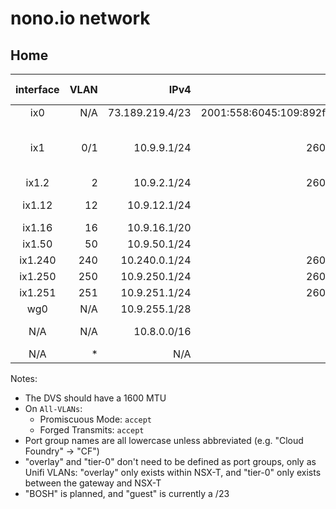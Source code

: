 # nono.io network

## Home

| interface | VLAN |            IPv4 |                                      IPv6 | Description    | Port Group / Unifi VLAN |
|:---------:|-----:|----------------:|------------------------------------------:|----------------|-------------------------|
| ix0       |  N/A | 73.189.219.4/23 | 2001:558:6045:109:892f:2df3:15e3:3184/128 | Comcast        |                         |
| ix1       |  0/1 |     10.9.9.1/24 |                   2601:646:0100:69f0::/64 | Main           | VM Network / nono / Management Network |
| ix1.2     |    2 |     10.9.2.1/24 |                   2601:646:0100:69f3::/64 | Guest          | guest                   |
| ix1.12    |   12 |    10.9.12.1/24 |                                       N/A | NSX Overlay    | overlay                 |
| ix1.16    |   16 |    10.9.16.1/20 |                                       N/A | BOSH           | BOSH                    |
| ix1.50    |   50 |    10.9.50.1/24 |                                       N/A | NSX Tier-0     | tier-0                  |
| ix1.240   |  240 |   10.240.0.1/24 |                   2601:646:0100:69f2::/64 | k8s            | k8s                     |
| ix1.250   |  250 |   10.9.250.1/24 |                   2601:646:0100:69f5::/64 | CF             | CF                      |
| ix1.251   |  251 |   10.9.251.1/24 |                   2601:646:0100:69f6::/64 | TAS            | TAS                     |
| wg0       |  N/A |   10.9.255.1/28 |                                       N/A | Wireguard      |                         |
| N/A       |  N/A |     10.8.0.0/16 |                                       N/A | NSX's IP Block |                         |
| N/A       |    * |             N/A |                                       N/A | NSX Trunk      | all-VLANs               |

Notes:

- The DVS should have a 1600 MTU
- On `All-VLANs`:
  - Promiscuous Mode: `accept`
  - Forged Transmits: `accept`
- Port group names are all lowercase unless abbreviated (e.g. "Cloud Foundry" →
  "CF")
- "overlay" and "tier-0" don't need to be defined as port groups, only as Unifi
  VLANs: "overlay" only exists within NSX-T, and "tier-0" only exists between
  the gateway and NSX-T
- "BOSH" is planned, and "guest" is currently a /23

